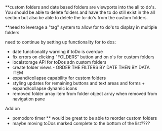 \*\*custom folders and date based folders are viewports into the all to do's. You should be able to delete folders and have the to do still exist in the all section but also be able to delete the to-do's from the custom folders.

\*\*need to leverage a "tag" system to allow for to do's to display in multiple folders

need to continue by setting up functionality for to dos:

- date functionality warning if toDo is overdue
- fix errors on clicking "FOLDERS" button and on x's for custom folders
- localstorage API for toDos adn custom folders
- create folder views - ORDER THE FILTERS BY DATE THEN BY DATA ITEM
- expand/collapse capability for custom folders
- styling updates for remaining buttons and text areas and forms + expand/collapse dynamic icons
- removed folder array item from folder object array when removed from navigation pane

Add on

- pomodoro timer
  \*\* would be great to be able to reorder custom folders
- maybe moving toDos marked complete to the bottom of the list????
